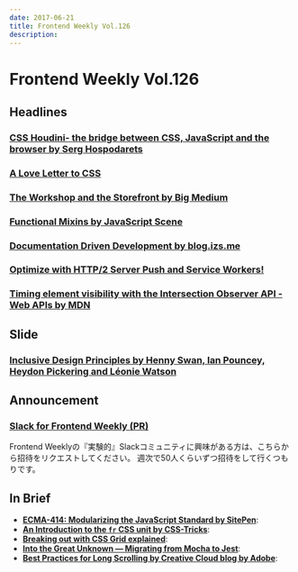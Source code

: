 ```yaml
---
date: 2017-06-21
title: Frontend Weekly Vol.126
description: 
---
```


# Frontend Weekly Vol.126

## Headlines

### [CSS Houdini- the bridge between CSS, JavaScript and the browser by Serg Hospodarets](http://slides.com/malyw/houdini-codemotion#/)



### [A Love Letter to CSS](http://developer.telerik.com/topics/web-development/love-letter-css/)



### [The Workshop and the Storefront by Big Medium](https://bigmedium.com/ideas/links/the-workshop-and-the-storefront.html)



### [Functional Mixins by JavaScript Scene](https://medium.com/javascript-scene/functional-mixins-composing-software-ffb66d5e731c)



### [Documentation Driven Development by blog.izs.me](http://blog.izs.me/post/161633971373/documentation-driven-development)



### [Optimize with HTTP/2 Server Push and Service Workers!](https://blog.yld.io/2017/03/01/optimize-with-http-2-server-push-and-service-workers/#.WUhhxxOGPMU)



### [Timing element visibility with the Intersection Observer API - Web APIs by MDN](https://developer.mozilla.org/en-US/docs/Web/API/Intersection_Observer_API/Timing_element_visibility)



## Slide

### [Inclusive Design Principles by Henny Swan, Ian Pouncey, Heydon Pickering and Léonie Watson](http://slides.com/iheni/inclusive-design-principles#/)



## Announcement



### [Slack for Frontend Weekly (PR)](https://studiomohawk.typeform.com/to/Kj8Gaj)

Frontend Weeklyの『実験的』Slackコミュニティに興味がある方は、こちらから招待をリクエストしてください。 週次で50人くらいずつ招待をして行くつもりです。

## In Brief

* [**ECMA-414: Modularizing the JavaScript Standard by SitePen**](https://www.sitepen.com/blog/2017/06/07/ecma-414-modularizing-the-javascript-standard/): 
* [**An Introduction to the `fr` CSS unit by CSS-Tricks**](https://css-tricks.com/introduction-fr-css-unit/): 
* [**Breaking out with CSS Grid explained**](https://rachelandrew.co.uk/archives/2017/06/01/breaking-out-with-css-grid-explained/): 
* [**Into the Great Unknown — Migrating from Mocha to Jest**](https://ebaytech.berlin/into-the-great-unknown-migrating-from-mocha-to-jest-3baced083c7e): 
* [**Best Practices for Long Scrolling by Creative Cloud blog by Adobe**](https://blogs.adobe.com/creativecloud/best-practices-for-long-scrolling/): 